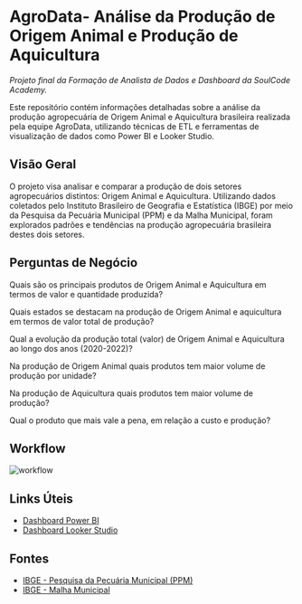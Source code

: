 # AgroData- Análise da Produção de Origem Animal e Produção de Aquicultura
*Projeto final da Formação de Analista de Dados e Dashboard da SoulCode Academy.*

Este repositório contém informações detalhadas sobre a análise da produção agropecuária de Origem Animal e Aquicultura brasileira realizada pela equipe AgroData, utilizando técnicas de ETL e ferramentas de visualização de dados como Power BI e Looker Studio.

## Visão Geral

O projeto visa analisar e comparar a produção de dois setores agropecuários distintos: Origem Animal e Aquicultura. Utilizando dados coletados pelo Instituto Brasileiro de Geografia e Estatística (IBGE) por meio da Pesquisa da Pecuária Municipal (PPM) e da Malha Municipal, foram explorados padrões e tendências na produção agropecuária brasileira destes dois setores.

## Perguntas de Negócio

Quais são os principais produtos de Origem Animal e Aquicultura em termos de valor e quantidade produzida?

Quais estados se destacam na produção de Origem Animal e aquicultura em termos de valor total de produção?

Qual a evolução da produção total (valor) de Origem Animal e Aquicultura ao longo dos anos (2020-2022)?

Na produção de Origem Animal quais produtos tem maior volume de produção por unidade?

Na produção de Aquicultura quais produtos tem maior volume de produção?

Qual o produto que mais vale a pena, em relação a custo e produção?

## Workflow

![workflow](https://github.com/leandronasx/agro-data/assets/141651082/19408a1f-5231-4f7b-b123-f008e8c8bd5b)

## Links Úteis

- [Dashboard Power BI](https://app.powerbi.com/view?r=eyJrIjoiNzJiMjFkZTctMzVhZC00OWJkLTgzMTgtYjRkOWZlNzRhN2E4IiwidCI6IjdiODMwMTM0LWU4ODAtNGNlYS05OGFkLTk5NTg5YjZjODZhOSJ9)
- [Dashboard Looker Studio](https://lookerstudio.google.com/u/0/reporting/75e47586-8bfa-47cc-bcdd-f798f8714628/page/p_wgm4buczhd)

## Fontes

- [IBGE - Pesquisa da Pecuária Municipal (PPM)](https://basedosdados.org/dataset/f7df4160-7a6f-4658-a287-3a73d412ed10?table=ff7d91a7-4482-4097-8b73-82d02f17a8c0)
- [IBGE - Malha Municipal](https://www.ibge.gov.br/geociencias/todos-os-produtos-geociencias/15774-malhas.html?=&t=acesso-ao-produto)
